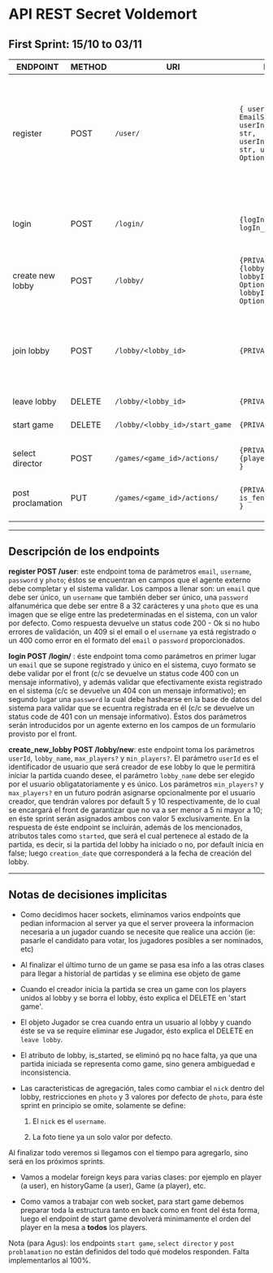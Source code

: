 # API REST Secret Voldemort

## First Sprint: 15/10 to 03/11

| ENDPOINT     | METHOD | URI         | PARAMS       | RESPONSE      | COMMENTS |
| ---------    | ------ | ----------- | ------------ | ------------- | -------- |
| register     | POST   | `/user/` | `{ userIn_email: EmailStr, userIn_username: str, userIn_password: str, userIn_photo: Optional[str] }` | 201 - `{ userOut_email: str, userOut_username: str, userOut_operation_result: str = "Succefully created" }` \ 409 - Conflict if: `email` already registered `username` already registered \ 400 - Bad Request if:  can't parse `password` can't parse `username` \ 422 - Unprocessable Entity if `email`'s format is invalid | For now not include email validation  |
| login        | POST | `/login/` | `{logIn_email: str, logIn_password: str}` | 200 - Ok  `{token: Byte}` \ 400 - Bad request: can't parse `email` \ 404 - Not found: `email` doesn't exist \ 401 Unauthorized: invalid `password` | |
| create new lobby | POST | `/lobby/` | `{PRIVATE} {lobbyIn_name: str,  lobbyIn_max_players: Optional[int], lobbyIn_min_players: Optional[int]}` | 201 - Created `{ lobbyOut_name : str, lobbyOut_Id : int, lobbyOut_result : str = "Succefully created" }` | |
 | join lobby | POST | `/lobby/<lobby_id>` | `{PRIVATE}` | 202 - Accepted `{ joinLobby_name : str, joinLobby_result = (f"welcome to {lobby_name}")}` \ 409 - Conflict: `user_id` already exists in this lobby \ 404 - Not found: `<lobby_id>` doesn't exist | Next Sprint: Change `nick`. Error `nick` is the exact same `username`|
| leave lobby | DELETE | `/lobby/<lobby_id>` | `{PRIVATE}`| 202-ACCEPTED | |
| start game | DELETE | `/lobby/<lobby_id>/start_game` | `{PRIVATE}`| 200 - Ok | PRE: Player is the creator|
| select director | POST | `/games/<game_id>/actions/` | `{PRIVATE} {player_number: int }` | 200 - `{player_nick: str }` | PRE: Player is the Minister |
| post proclamation | PUT | `/games/<game_id>/actions/` | `{PRIVATE} { is_fenix_procl: bool }` | 200 - `{ is_fenix_procl: bool, fenix_proclamations: Optional[int], death_eaters_proclamations: Optional[int] }` | PRE : Minister and Director are selected |

-------------

## Descripción de los endpoints

**register POST /user**: este endpoint toma de parámetros `email`, `username`, `password` y `photo`; éstos se encuentran en campos que el agente externo debe completar y el sistema validar. Los campos a llenar son: un `email` que debe ser único, un `username` que también deber ser único, una `password` alfanumérica que debe ser entre 8 a 32 carácteres y una `photo` que es una imagen que se elige entre las predeterminadas en el sistema, con un valor por defecto. Como respuesta devuelve un status code 200 - Ok si no hubo errores de validación, un 409 si el email o el `username` ya está registrado o un 400 como error en el formato del `email` o `password` proporcionados.

**login POST /login/** : éste endpoint toma como parámetros en primer lugar un `email` que se supone registrado y único en el sistema, cuyo formato se debe validar por el front (c/c se devuelve un status code 400 con un mensaje informativo), y además validar que efectivamente exista registrado en el sistema (c/c se devuelve un 404 con un mensaje informativo); en segundo lugar una `password` la cual debe hashearse en la base de datos del sistema para validar que se ecuentra registrada en él (c/c se devuelve un status code de 401 con un mensaje informativo). Éstos dos parámetros serán introducidos por un agente externo en los campos de un formulario provisto por el front.

**create_new_lobby POST /lobby/new**: este endpoint toma los parámetros `userId`, `lobby_name`, `max_players?` y `min_players?`. El parámetro `userId` es el identificador de usuario que será creador de ese lobby lo que le permitirá iniciar la partida cuando desee, el parámetro `lobby_name` debe ser elegido por el usuario obligatatoriamente y es único. Los parámetros `min_players?` y `max_players?` en un futuro podrán asignarse opcionalmente por el usuario creador, que tendrán valores por default 5 y 10 respectivamente, de lo cual se encargará el front de garantizar que no va a ser menor a 5 ni mayor a 10; en éste sprint serán asignados ambos con valor 5 exclusivamente. En la respuesta de éste endpoint se incluirán, además de los mencionados, atributos tales como `started`, que será el cual pertenece al estado de la partida, es decir, si la partida del lobby ha iniciado o no, por default inicia en false; luego `creation_date` que corresponderá a la fecha de creación del lobby.

-------------

## Notas de decisiones implicitas

- Como decidimos hacer sockets, eliminamos varios endpoints que pedian informacion al server ya que el server proveera la informacion necesaria a un jugador cuando se necesite que realice una acción (ie: pasarle el candidato para votar, los jugadores posibles a ser nominados, etc)

- Al finalizar el último turno de un game se pasa esa info a las otras clases para llegar a historial de partidas y se elimina ese objeto de game  

- Cuando el creador inicia la partida se crea un game con los players unidos al lobby y se borra el lobby, ésto explica el DELETE en 'start game'.

- El objeto Jugador se crea cuando entra un usuario al lobby y cuando éste se va se require eliminar ese Jugador, ésto explica el DELETE en `leave lobby`.

- El atributo de lobby, is_started, se eliminó pq no hace falta, ya que una partida iniciada se representa como game, sino genera ambiguedad e inconsistencia.

- Las caracteristicas de agregación, tales como cambiar el `nick` dentro del lobby, restricciones en `photo` y 3 valores por defecto de  `photo`, para éste sprint en principio se omite, solamente se define:

  1) El `nick` es el `username`.

  2) La foto tiene ya un solo valor por defecto.

Al finalizar todo veremos si llegamos con el tiempo para agregarlo, sino será en los próximos sprints.

- Vamos a modelar foreign keys para varias clases: por ejemplo en player (a user), en historyGame (a user), Game (a player), etc.

- Como vamos a trabajar con web socket, para start game debemos preparar toda la estructura tanto en back como en front del ésta forma, luego el endpoint de start game devolverá minimamente el orden del player en la mesa a **todos** los players.

Nota (para Agus): los endpoints `start game`, `select director` y `post problamation` no están definidos del todo qué modelos responden. Falta implementarlos al 100%.
